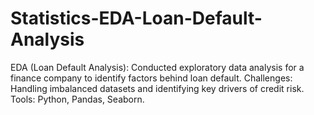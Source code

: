 # Statistics-EDA-Loan-Default-Analysis
EDA (Loan Default Analysis): Conducted exploratory data analysis for a finance company to identify factors behind loan default. Challenges: Handling imbalanced datasets and identifying key drivers of credit risk. Tools: Python, Pandas, Seaborn.  

